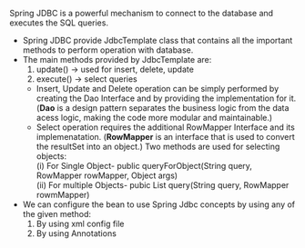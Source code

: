 Spring JDBC is a powerful mechanism to connect to the database and executes the SQL queries.
- Spring JDBC provide JdbcTemplate class that contains all the important methods to perform operation with database.
- The main methods provided by JdbcTemplate are:
  1. update() -> used for insert, delete, update
  2. execute() -> select queries
  - Insert, Update and Delete operation can be simply performed by creating the Dao Interface and by providing the implementation for it.
    (**Dao** is a design pattern separates the business logic from the data acess logic, making the code more modular and maintainable.)
  - Select operation requires the additional RowMapper Interface and its implemenatation.
    (**RowMapper** is an interface that is used to convert the resultSet into an object.)
    Two methods are used for selecting objects:<br>
    (i) For Single Object-
    public <T> queryForObject(String query, RowMapper<T> rowMapper, Object args) <br>
    (ii) For multiple Objects-
    pubic List<T> query(String query, RowMapper<T> rowmMapper)<br>
- We can configure the bean to use Spring Jdbc concepts by using any of the given method:
  1. By using xml config file
  2. By using Annotations
